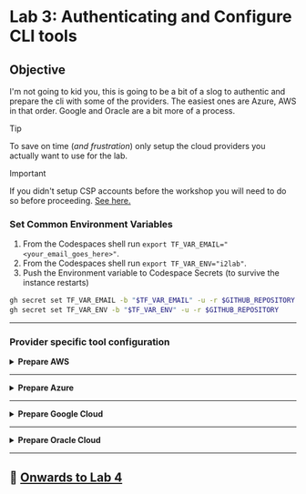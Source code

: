 # Lab 3: Authenticating and Configure CLI tools

## Objective

I'm not going to kid you, this is going to be a bit of a slog to authentic and prepare the cli with some of the providers. The easiest ones are Azure, AWS in that order. Google and Oracle are a bit more of a process.

> [!TIP]
> To save on time (_and frustration_) only setup the cloud providers you actually want to use for the lab.

> [!IMPORTANT]
> If you didn't setup CSP accounts before the workshop you will need to do so before proceeding. [See here.](https://github.com/ipv6tech/cloud-networking-101?tab=readme-ov-file#further-learning)

### Set Common Environment Variables

1. From the Codespaces shell run `export TF_VAR_EMAIL="<your_email_goes_here>"`.
2. From the Codespaces shell run `export TF_VAR_ENV="i2lab"`.
3. Push the Environment variable to Codespace Secrets (to survive the instance restarts)

```bash
gh secret set TF_VAR_EMAIL -b "$TF_VAR_EMAIL" -u -r $GITHUB_REPOSITORY
gh secret set TF_VAR_ENV -b "$TF_VAR_ENV" -u -r $GITHUB_REPOSITORY
```

---

### Provider specific tool configuration

<details>
<summary><b>Prepare AWS</b></summary>

> NOTE: Make sure your AWS account has admin permissions!

1. To create an AWS security key, you can:
   1. Go to the AWS management console
   2. Click the `Profile name` pull down menu in the upper right hand of the screen.
   3. Click `Security Credentials`
   4. Find the Access Keys section and press `Create access key`.
   5. Select `Other` and press `Next`.
   6. _(Optional) Provide a description.
   7. Press `Create access key`.
   8. Click Show Access Key
   9. Press `Download .csv file` and save the keys on your local computer. (Leave this window/tab open)
2. From the Codespaces shell run `aws configure`.
3. Copy and Paste the Access Key and Secret Access key from the AWS console into the Codespace shell when prompted.
4. At the prompt for region enter `us-east-1`.
5. At the prompt for Default output format [None]: you can accept the default of None and hit enter.

At this point you've configured AWS CLI tools with the same permissions as your account.

</details>

---

<details>
<summary><b>Prepare Azure</b></summary>

#### Step 1: Authenticate Azure

1. From the Codespaces shell run `az login --use-device-code`.
2. Follow the directions to authenticate the azure cli tools with your account.
3. From the output in the shell find the line that includes `"id": "000000-0000-0000-0000-00000000"` and copy the string.
4. From the Codespaces shell run `export TF_VAR_AZ_SUBSCRIPTION_ID="<paste the id from above>"` and hit enter.

At this point you've authenticated the Azure CLI tools with the permissions of your user account and exported the subscription_id as an environment variable that will be used by the Terraform plan to build out the Azure i2lab environment.

#### Step 2: Push our Azure environment variables into Codespaces Secrets

Let's push the environment variable(s) we setup in the previous section our Codespaces Secrets. This is how we can get securely set and get the environment variables to persist between Codespace restarts.

1. Copy and paste the following into a Codespace Shell:

```bash
gh secret set TF_VAR_AZ_SUBSCRIPTION_ID -b "$TF_VAR_AZ_SUBSCRIPTION_ID" -u -r $GITHUB_REPOSITORY
```

2. In the message box that pops up press `Reload to apply`![Reload to apply](files/reload_to_apply.png)

**Congratulations!**

At this point you've configured Azure CLI tools with the same permissions as your account. If your account has admin privileges you should be able to use the Terraform plan to build the i2lab environment in Azure.

</details>

---

<details>
<summary><b>Prepare Google Cloud</b></summary>

> **Buckle up for this one!**

Before we can prepare the cli tools to build out our lab environment we have a bit of work to take care of.

>[!TIP]
>Hopefully you were able to complete the list below prior to the workshop. If not it's pretty quick to click-ops through these items.

#### Prerequisites

- [Create a Google Cloud Account](https://cloud.google.com/free?hl=en).
- [Setup a billing account](https://cloud.google.com/billing/docs/how-to/create-billing-account#create-new-billing-account).
- [Create a project](https://cloud.google.com/resource-manager/docs/creating-managing-projects#creating_a_project) for the lab to provision into, I recommend something like `i2lab-2024` or `techex2024` for the project name.
- [Enable billing for the new project](https://cloud.google.com/billing/docs/how-to/modify-project).
- Enable Compute API for the project. (The easy way to do this is to navigate into the [VPC Networks](https://console.cloud.google.com/networking/networks) and click "Enable Compute API" in the console.)

#### Step 1: Authenticate the gcloud sdk tools with your Google Cloud account

1. From the Codespaces shell run `gcloud init`.
2. At the prompt to sign in hit `enter`.
3. Copy the very long URL into a new web browser window/tab and sign in with your Google Cloud account.
4. When prompted to `Sign in to Google Cloud SDK` Press `Continue`.
5. When prompted that `Google Cloud SDK wants access to your Google Account` press `Allow`.
6. Press `Copy` for the verification code.
7. Paste the verification code into the Codespaces shell and hit `enter`.
8. From the list choose the project you created for this workshop.
9. When prompted `to configure a default Compute Region and Zone` press `enter`.
10. Look for `us-east4-a` and `type the number` for that region and zone and press `enter`.
11. In the Codespaces shell run `gcloud projects list` and note the PROJECT_ID for your new project.
12. In the Codespaces shell run `export TF_VAR_GC_PROJECT_ID="<PROJECT_ID>"`

#### Step 2: Push our Google Cloud environment variables into Codespaces Secrets

Let's push the environment variable(s) we setup in the previous section our Codespaces Secrets. This is how we can get securely set and get the environment variables to persist between Codespace restarts.

Copy and paste the following into a Codespace Shell:

```bash
gh secret set TF_VAR_GC_PROJECT_ID -b "$TF_VAR_GC_PROJECT_ID" -u -r $GITHUB_REPOSITORY
```

2. In the message box that pops up press `Reload to apply`![Reload to apply](files/reload_to_apply.png)

#### Step 3: Next create credentials for our Codespaces shell

1. From the Codespaces shell run `gcloud auth application-default login`.
2. Copy the long URL from the Codespaces shell into a new web browser window.
3. Sign in to your Google Cloud Account.
4. When prompted to `Sign in to Google Auth Library` Press `Continue`.
5. When prompted that `Google Auth Library wants access to your Google Account` press `Allow`.
6. Press `Copy` for the verification code.
7. Paste the verification code into the Codespaces shell and hit `enter`.

#### Step 4: Delete Google Cloud default VPC Network

In the new project you created you likely have a default VPC Network. Let's go ahead and remove that mess.

1. To verify there is a _default_ VPC Network from the Codespaces shell `gcloud compute networks list`.
2. From the Codespaces shell run `gcloud compute networks delete default`.
3. At the "Do you want to continue." prompt hit `enter`.

**Congratulations!**

I wasn't kidding about the process to get this one ready for our lab. At this point you've configured gcloud sdk with the same permissions as your account. If your account has admin privileges and you have a blank project to work with you should be able to use the Terraform plan to build the i2lab environment.

</details>

---

<details>
<summary><b>Prepare Oracle Cloud</b></summary>

#### Step 1: Create a Compartment

1. [Follow this link](https://cloud.oracle.com/identity/compartments) to navigate to the OCI compartments service.
2. Press `Create Compartment` to create a new Compartment for the lab.![Create Compartment](files/oci_create_compartment.png)
3. Name the Lab compartment `i2lab`.
4. Provide a description for the new compartment.
5. Press `Create Compartment`.
6. Select the new compartment name in the list of compartments. (You might have to refresh the page.)
7. Under Compartment Information use the `copy` link next to the OCID.
8. Set the OCI compartment variable: `export TF_VAR_OCI_COMPARTMENT="<paste_compartment_ocid>"`.

#### Step 2: Create API keys and set environment variables

1. In a Codespaces shell run `cat ~/.oci/oci_key_public.pem` and copy the output.
2. In the OCI Console navigation to [My profile](https://cloud.oracle.com/identity/domains/my-profile).
3. Under the Resources section on the bottom left select `API Keys`.
4. Select `Add API Key`.
5. Select `Paste Public Keys`.
6. Paste the output from the Codespaces shell in step #1, including the lines with BEGIN PUBLIC KEY and END PUBLIC KEY.
7. Select `Add`. Keep this window open for the next section.
8. From the Codespaces shell
   1. Set the OCI tenancy variable: `export TF_VAR_OCI_TENANCY="<paste_tenancy_ocid>"`.
   2. Set the OCI user variable: `export TF_VAR_OCI_USER="<paste_user_ocid>"`.
   3. Set the OCI fingerprint variable: `export TF_VAR_OCI_FINGERPRINT="<paste_fingerprint>"`.
   4. _(Optional)_ Set the OCI region variable: `export TF_VAR_OCI_REGION="<paste_region>"`.

#### Step 3: Push our OCI environment variables into Codespaces Secrets

Let's push the environment variable(s) we setup in the previous section our Codespaces Secrets. This is how we can get securely set and get the environment variables to persist between Codespace restarts.

1. Copy and paste the following into a Codespace Shell:

>```bash
>gh secret set TF_VAR_OCI_COMPARTMENT -b "$TF_VAR_OCI_COMPARTMENT" -u -r $GITHUB_REPOSITORY
>gh secret set TF_VAR_OCI_TENANCY -b "$TF_VAR_OCI_TENANCY" -u -r $GITHUB_REPOSITORY
>gh secret set TF_VAR_OCI_USER -b "$TF_VAR_OCI_USER" -u -r $GITHUB_REPOSITORY
>gh secret set TF_VAR_OCI_FINGERPRINT -b "$TF_VAR_OCI_FINGERPRINT" -u -r $GITHUB_REPOSITORY
>```

2. Optional:

> ```bash
> gh secret set TF_VAR_OCI_REGION -b "$TF_VAR_OCI_REGION" -u -r $GITHUB_REPOSITORY
> ```

3. In the message box that pops up press `Reload to apply`![Reload to apply](files/reload_to_apply.png)

<!--
Want to write these out to a file instead?

```bash
sed -i "/TF_VAR_OCI_COMPARTMENT=\"\"/c\TF_VAR_OCI_COMPARTMENT=\"$TF_VAR_OCI_COMPARTMENT\"" $CODESPACE_VSCODE_FOLDER/lab/files/secrets
sed -i "/TF_VAR_OCI_TENANCY=\"\"/c\TF_VAR_OCI_TENANCY=\"$TF_VAR_OCI_TENANCY\"" $CODESPACE_VSCODE_FOLDER/lab/files/secrets
sed -i "/TF_VAR_OCI_USER=\"\"/c\TF_VAR_OCI_USER=\"$TF_VAR_OCI_USER\"" $CODESPACE_VSCODE_FOLDER/lab/files/secrets
sed -i "/TF_VAR_OCI_FINGERPRINT=\"\"/c\TF_VAR_OCI_FINGERPRINT=\"$TF_VAR_OCI_FINGERPRINT\"" $CODESPACE_VSCODE_FOLDER/lab/files/secrets
```
-->

**Congratulations!**

At this point you've configured OCI CLI with the same permissions as your account. If your account has admin privileges you should be able to use the Terraform plan to build the i2lab environment.

</details>

---

## :rocket: [Onwards to Lab 4](lab4.md)
